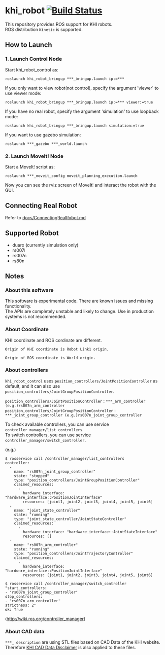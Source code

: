 khi_robot [![Build Status](https://travis-ci.com/Kawasaki-Robotics/khi_robot.svg?branch=master)](https://travis-ci.com/Kawasaki-Robotics/khi_robot)
===================================================================================================================================================

This repository provides ROS support for KHI robots.  
ROS distribution `Kinetic` is supported.

## How to Launch

### 1. Launch Control Node

Start khi_robot_control as:

```
roslaunch khi_robot_bringup ***_bringup.launch ip:=***
```

If you only want to view robot(not control), specify the argument 'viewer' to use viewer mode:

```
roslaunch khi_robot_bringup ***_bringup.launch ip:=*** viewer:=true
```

If you have no real robot, specify the argument 'simulation' to use loopback mode:

```
roslaunch khi_robot_bringup ***_bringup.launch simulation:=true
```

If you want to use gazebo simulation:

```
roslaunch ***_gazebo ***_world.launch
```

### 2. Launch MoveIt! Node

Start a MoveIt! script as:

```
roslaunch ***_moveit_config moveit_planning_execution.launch
```

Now you can see the rviz screen of MoveIt! and interact the robot with the GUI.

## Connecting Real Robot

Refer to [docs/ConnectingRealRobot.md](docs/ConnectingRealRobot.md)

## Supported Robot

 * duaro (currently simulation only)
 * rs007l
 * rs007n
 * rs80n

## Notes

### About this software

This software is experimental code. There are known issues and missing functionality.  
The APIs are completely unstable and likely to change. Use in production systems is not recommended.

### About Coordinate

KHI coordinate and ROS cordinate are different.

```
Origin of KHI coordinate is Robot Link1 origin.

Origin of ROS coordinate is World origin.
```

### About controllers

`khi_robot_control` uses `position_controllers/JointPositionController` as default, and it can also use `position_controllers/JointGroupPositionController`.  

`position_controllers/JointPositionController` : `***_arm_controller (e.g.)rs007n_arm_controller`  
`position_controllers/JointGroupPositionController` : `***_joint_group_controller (e.g.)rs007n_joint_group_controller`  

To check available controllers, you can use service `controller_manager/list_controllers`.  
To switch controllers, you can use service `controller_manager/switch_controller`.  

(e.g.)
```
$ rosservice call /controller_manager/list_controllers
controller: 
  - 
    name: "rs007n_joint_group_controller"
    state: "stopped"
    type: "position_controllers/JointGroupPositionController"
    claimed_resources: 
      - 
        hardware_interface: "hardware_interface::PositionJointInterface"
        resources: [joint1, joint2, joint3, joint4, joint5, joint6]
  - 
    name: "joint_state_controller"
    state: "running"
    type: "joint_state_controller/JointStateController"
    claimed_resources: 
      - 
        hardware_interface: "hardware_interface::JointStateInterface"
        resources: []
  - 
    name: "rs007n_arm_controller"
    state: "running"
    type: "position_controllers/JointTrajectoryController"
    claimed_resources: 
      - 
        hardware_interface: "hardware_interface::PositionJointInterface"
        resources: [joint1, joint2, joint3, joint4, joint5, joint6]
```
```
$ rosservice call /controller_manager/switch_controller "start_controllers:
- 'rs007n_joint_group_controller'
stop_controllers:
- 'rs007n_arm_controller'
strictness: 2" 
ok: True
```
(http://wiki.ros.org/controller_manager)  

### About CAD data

`***_ description` are using STL files based on CAD Data of the KHI website.  
Therefore [KHI CAD Data Disclaimer](https://robotics.kawasaki.com/en1/products/CAD-disclaimer/?language_id=1) is also applied to these files.